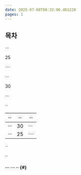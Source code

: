 ```yaml
---
date: 2025-07-08T00:32:06.461220
pages: 1
---
```


## 목차

···

25

····

···

30

···

··

| ··  | ·· | ··   |
|-----|----|------|
| ··· | 30 | ···  |
| ··· | 25 | ···· |

··

··

#### ··· ··· ·· {#}
